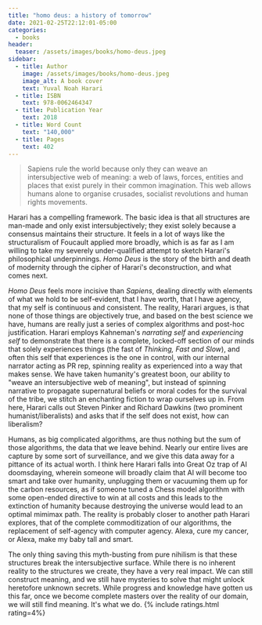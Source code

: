 ```yaml
---
title: "homo deus: a history of tomorrow"
date: 2021-02-25T22:12:01-05:00
categories:
  - books
header:
  teaser: /assets/images/books/homo-deus.jpeg
sidebar:
  - title: Author
    image: /assets/images/books/homo-deus.jpeg
    image_alt: A book cover
    text: Yuval Noah Harari
  - title: ISBN
    text: 978-0062464347
  - title: Publication Year
    text: 2018
  - title: Word Count
    text: "140,000"
  - title: Pages
    text: 402
---
```

> Sapiens rule the world because only they can weave an intersubjective web of meaning: a web of laws, forces, entities and places that exist purely in their common imagination. This web allows humans alone to organise crusades, socialist revolutions and human rights movements.

Harari has a compelling framework. The basic idea is that all structures are man-made and only exist intersubjectively; they exist solely because a consensus maintains their structure. It feels in a lot of ways like the structuralism of Foucault applied more broadly, which is as far as I am willing to take my severely under-qualified attempt to sketch Harari's philosophical underpinnings. *Homo Deus* is the story of the birth and death of modernity through the cipher of Harari's deconstruction, and what comes next.

*Homo Deus* feels more incisive than *Sapiens*, dealing directly with elements of what we hold to be self-evident, that I have worth, that I have agency, that my self is continuous and consistent. The reality, Harari argues, is that none of those things are objectively true, and based on the best science we have, humans are really just a series of complex algorithms and post-hoc justification. Harari employs Kahneman's *narrating self* and *experiencing self* to demonstrate that there is a complete, locked-off section of our minds that solely experiences things (the fast of *Thinking, Fast and Slow*), and often this self that experiences is the one in control, with our internal narrator acting as PR rep, spinning reality as experienced into a way that makes sense. We have taken humanity's greatest boon, our ability to "weave an intersubjective web of meaning", but instead of spinning narrative to propagate supernatural beliefs or moral codes for the survival of the tribe, we stitch an enchanting fiction to wrap ourselves up in. From here, Harari calls out Steven Pinker and Richard Dawkins (two prominent humanist/liberalists) and asks that if the self does not exist, how can liberalism?

Humans, as big complicated algorithms, are thus nothing but the sum of those algorithms, the data that we leave behind. Nearly our entire lives are capture by some sort of surveillance, and we give this data away for a pittance of its actual worth. I think here Harari falls into Great Oz trap of AI doomsdaying, wherein someone will broadly claim that AI will become too smart and take over humanity, unplugging them or vacuuming them up for the carbon resources, as if someone tuned a Chess model algorithm with some open-ended directive to win at all costs and this leads to the extinction of humanity because destroying the universe would lead to an optimal mimimax path. The reality is probably closer to another path Harari explores, that of the complete commoditization of our algorithms, the replacement of self-agency with computer agency. Alexa, cure my cancer, or Alexa, make my baby tall and smart.

The only thing saving this myth-busting from pure nihilism is that these structures break the intersubjective surface. While there is no inherent reality to the structures we create, they have a very real impact. We can still construct meaning, and we still have mysteries to solve that might unlock heretofore unknown secrets. While progress and knowledge have gotten us this far, once we become complete masters over the reality of our domain, we will still find meaning. It's what we do.
{% include ratings.html rating=4%}